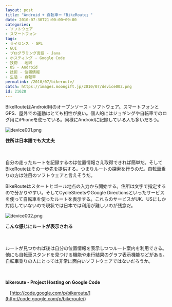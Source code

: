 ```yaml
---
layout: post
title: "Android + 自転車＝「BikeRoute」"
date: 2010-07-30T21:00:00+09:00
categories:
- ソフトウェア
- スマートフォン
tags: 
- ライセンス - GPL
- GUI
- プログラミング言語 - Java
- ホスティング - Google Code
- 技術 - 地図
- OS - Android
- 技術 - 位置情報
- 生活 - 自転車
permalink: /2010/07/bikeroute/
catch: https://images.moongift.jp/2010/07/device002.png
id: 21628
---
```

BikeRouteはAndroid用のオープンソース・ソフトウェア。スマートフォンとGPS、屋外での運動はとても相性が良い。個人的にはジョギングや自転車でのログ用にiPhoneを使っている。同様にAndroidに記録している人も多いだろう。

  

![device001.png](https://images.moongift.jp/2010/07/device001.png)  
  
**住所は日本語でも大丈夫**

  

　

  

自分の走ったルートを記録するのは位置情報さえ取得できれば簡単だ。そしてBikeRouteはその一歩先を提供する。つまりルートの探索を行うのだ。自転車乗りの方は注目のソフトウェアと言えそうだ。

  
<!--more-->

BikeRouteはスタートとゴール地点の入力から開始する。住所は文字で指定するので分かりやすい。そしてCycleStreetsやGoogle Directionsといったサービスを使って自転車を使ったルートを表示する。これらのサービスがUK、USにしか対応していないので現状では日本では利用が難しいのが残念だ。

  

![device002.png](https://images.moongift.jp/2010/07/device002.png)  
  
**こんな感じにルートが表示される**

  

　

  

ルートが見つかれば後は自分の位置情報を表示しつつルート案内を利用できる。他にも自転車スタンドを見つける機能や走行結果のグラフ表示機能などがある。自転車乗りの人にとっては非常に面白いソフトウェアではないだろうか。

  

　

  

**bikeroute - Project Hosting on Google Code**  
  
　[http://code.google.com/p/bikeroute/](http://code.google.com/p/bikeroute/)

  
